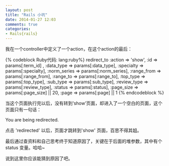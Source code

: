 ```yaml
---
layout: post
title: "Rails 小坑"
date: 2014-01-27 12:03
comments: true
categories: 
- Rails{rails}
---
```


我在一个controller中定义了一个action，在这个action的最后：

{% codeblock Ruby代码: lang:ruby%}
redirect_to :action => 'show', :id => params[:term_id] , :data_type => params[:data_type], :specialty => params[:specialty],
                :norm_series => params[:norm_series], :range_from => params[:range_from], :range_to => params[:range_to],
                :top_type => params[:top_type], :sub_type => params[:sub_type], :review_type => params[:review_type],
                :status => params[:status], :page_size => params[:page_size] || 20, :page => params[:page] || 1
{% endcodeblock %}

当这个页面执行完以后，没有转到‘show’页面，却进入了一个空白的页面，这个页面只有一句话：

You are being redirected.

点击 'redirected' 以后，页面才跳转到'show' 页面，百思不得其姐。

最后通过查资料和自己思考终于知道原因了，关键在于后面的堆参数，其中有个 status 变量。哈哈~ 

说到这里你应该能猜到原因了吧。
